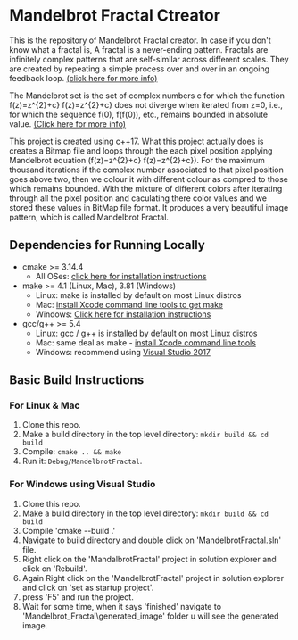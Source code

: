 # Mandelbrot Fractal Ctreator

This is the repository of Mandelbrot Fractal creator. In case if you don't know what a fractal is, A fractal is a never-ending pattern. Fractals are infinitely complex patterns that are self-similar across different scales. They are created by repeating a simple process over and over in an ongoing feedback loop. [(click here for more info)](https://fractalfoundation.org)

The Mandelbrot set is the set of complex numbers c for which the function f(z)=z^{2}+c} f(z)=z^{2}+c} does not diverge when iterated from z=0, i.e., for which the sequence f(0), f(f(0)), etc., remains bounded in absolute value. [(Click here for more info)](https://en.wikipedia.org/wiki/Mandelbrot_set)

This project is created using c++17. What this project actually does is creates a Bitmap file and loops through the each pixel position applying Mandelbrot equation (f(z)=z^{2}+c} f(z)=z^{2}+c}). For the maximum thousand iterations if the complex number associated to that pixel position goes above two, then we colour it with  different colour as compred to those which remains bounded. With the mixture of different colors after iterating through all the pixel position and caculating there color values and we stored these values in BitMap file format. It produces a very beautiful image pattern, which is called Mandelbrot Fractal.

## Dependencies for Running Locally
* cmake >= 3.14.4
  * All OSes: [click here for installation instructions](https://cmake.org/install/)
* make >= 4.1 (Linux, Mac), 3.81 (Windows)
  * Linux: make is installed by default on most Linux distros
  * Mac: [install Xcode command line tools to get make](https://developer.apple.com/xcode/features/)
  * Windows: [Click here for installation instructions](http://gnuwin32.sourceforge.net/packages/make.htm)
* gcc/g++ >= 5.4
  * Linux: gcc / g++ is installed by default on most Linux distros
  * Mac: same deal as make - [install Xcode command line tools](https://developer.apple.com/xcode/features/)
  * Windows: recommend using [Visual Studio 2017](https://visualstudio.microsoft.com/downloads/)

## Basic Build Instructions

### For Linux & Mac
1. Clone this repo.
2. Make a build directory in the top level directory: `mkdir build && cd build`
3. Compile: `cmake .. && make`
4. Run it: `Debug/MandelbrotFractal`.

### For Windows using Visual Studio
1. Clone this repo.
2. Make a build directory in the top level directory: `mkdir build && cd build`
3. Compile 'cmake --build .'
4. Navigate to  build directory and double click on 'MandelbrotFractal.sln' file.
5. Right click on the 'MandalbrotFractal' project in solution explorer and click on 'Rebuild'.
6. Again Right click on the 'MandelbrotFractal' project in solution explorer and click on 'set as startup project'.
7. press 'F5' and run the project.
8. Wait for some time, when it says 'finished' navigate to 'Mandelbrot_Fractal\generated_image' folder u will see the generated image.
